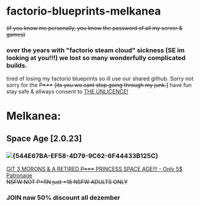 # factorio-blueprints-melkanea
~~(if you know me personally, you know the password of all my server & games)~~

### over the years with "factorio steam cloud" sickness (SE im looking at you!!!) we lost so many wonderfully complicated builds.
tired of losing my factorio blueprints so ill use our shared github. Sorry not sorry for the ~~P***~~ ~~[its you wo cant stop going through my junk.]~~ 
have fun stay safe & allways consent to [THE UNLICENCE!](https://github.com/HarleyVader/factorio-blueprints-melkanea/blob/main/LICENSE)

# Melkanea:
##  Space Age [2.0.23]
### ![{544E67BA-EF58-4D79-9C62-6F44433B125C}](https://github.com/user-attachments/assets/4c33ee23-e9f0-4908-81f4-9d59e17f46f9)

<ins>[GIT 3 MORONS & A RETIRED ~~P***~~ PRINCESS SPACE AGE!!! - Only 5$ Patronage](https://www.patreon.com/c/bambisleepchat/membership)</ins>  
~~NSFW NOT P*RN just +18 NSFW ADULTS ONLY~~  
### JOIN naw 50% discount all dezember
